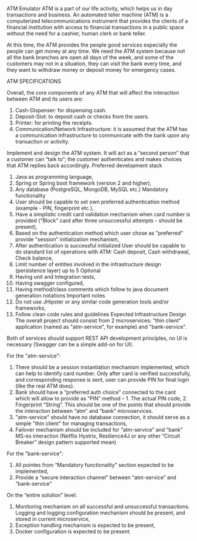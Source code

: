 ATM Emulator
ATM is a part of our life activity, which helps us in day transactions and business. An automated teller machine (ATM) is a computerized telecommunications instrument that provides the clients of a financial institution with access to financial transactions in a public space without the need for a cashier, human clerk or bank teller.

At this time, the ATM provides the people good services especially the people can get money at any time. We need the ATM system because not all the bank branches are open all days of the week, and some of the customers may not in a situation, they can visit the bank every time, and they want to withdraw money or deposit money for emergency cases.

ATM SPECIFICATIONS

Overall, the core components of any ATM that will affect the interaction between ATM and its users are:
1.	Cash-Dispenser: for dispensing cash.
2.	Deposit-Slot: to deposit cash or checks from the users.
3.	Printer: for printing the receipts.
4.	Communication/Network Infrastructure: it is assumed that the ATM has a communication infrastructure to communicate with the bank upon any transaction or activity.

Implement and design the ATM system. It will act as a “second person” that a customer can “talk to”; the customer authenticates and makes choices that ATM replies back accordingly.
Preferred development stack
1.	Java as programming language,
2.	Spring or Spring boot framework (version 2 and higher),
3.	Any database (PostgreSQL, MongoDB, MySQL etc.)
Mandatory functionality
1.	User should be capable to set own preferred authentication method (example - PIN, fingerprint etc.),
2.	Have a simplistic credit card validation mechanism when card number is provided ("Block" card after three unsuccessful attempts - should be present),
3.	Based on the authentication method which user chose as "preferred" provide "session" initialization mechanism,
4.	After authentication is successful initialized User should be capable to do standard list of operations with ATM: Cash deposit, Cash withdrawal, Check balance,
5.	Limit number of entities involved in the infrastructure design (persistence layer) up to 5
Optional
1.	Having unit and Integration tests,
2.	Having swagger configured,
3.	Having method/class comments which follow to java document generation notations
Important notes
1.	Do not use JHipster or any similar code generation tools and/or frameworks,
2.	Follow clean code rules and guidelines
Expected Infrastructure Design
The overall project should consist from 2 microservices: "thin client" application (named as "atm-service", for example) and "bank-service".

Both of services should support REST API development principles, no UI is necessary (Swagger can be a simple add-on for UI).

For the "atm-service":
1.	There should be a session instantiation mechanism implemented, which can help to identify card number. Only after card is verified successfully, and corresponding response is sent, user can provide PIN for final login (like the real ATM does).
2.	Bank should have a “preferred auth choice” connected to the card which will allow to provide as “PIN” method – 1. The actual PIN code, 2. Fingerprint “String”. This should be one of the points that should provide the interaction between “atm” and “bank” microservices.
3.	"atm-service" should have no database connection, it should serve as a simple "thin client" for managing transactions,
4.	Failover mechanism should be included for “atm-service” and “bank” MS-es interaction (Netflix Hystrix, Resilience4J or any other “Circuit Breaker” design pattern supported mean)

For the "bank-service":
1.	All pointes from “Mandatory functionality” section expected to be implemented,
2.	Provide a “secure interaction channel” between “atm-service” and “bank-service” 

On the “entire solution” level:
1.	Monitoring mechanism on all successful and unsuccessful transactions. Logging and logging configuration mechanism should be present, and stored in current microservice,
2.	Exception handling mechanism is expected to be present,
3.	Docker configuration is expected to be present.
